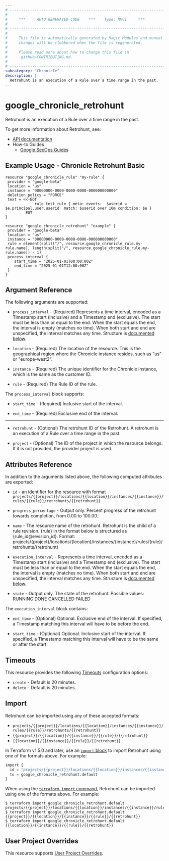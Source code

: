 ```yaml
---
# ----------------------------------------------------------------------------
#
#     ***     AUTO GENERATED CODE    ***    Type: MMv1     ***
#
# ----------------------------------------------------------------------------
#
#     This file is automatically generated by Magic Modules and manual
#     changes will be clobbered when the file is regenerated.
#
#     Please read more about how to change this file in
#     .github/CONTRIBUTING.md.
#
# ----------------------------------------------------------------------------
subcategory: "Chronicle"
description: |-
  Retrohunt is an execution of a Rule over a time range in the past.
---
```


# google_chronicle_retrohunt

Retrohunt is an execution of a Rule over a time range in the past.


To get more information about Retrohunt, see:

* [API documentation](https://cloud.google.com/chronicle/docs/reference/rest/v1alpha/projects.locations.instances.rules.retrohunts)
* How-to Guides
    * [Google SecOps Guides](https://cloud.google.com/chronicle/docs/secops/secops-overview)

## Example Usage - Chronicle Retrohunt Basic


```hcl
resource "google_chronicle_rule" "my-rule" {
 provider = "google-beta"
 location = "us"
 instance = "00000000-0000-0000-0000-000000000000"
 deletion_policy = "FORCE"
 text = <<-EOT
             rule test_rule { meta: events:  $userid = $e.principal.user.userid  match: $userid over 10m condition: $e }
         EOT
}

resource "google_chronicle_retrohunt" "example" {
 provider = "google-beta"
 location = "us"
 instance = "00000000-0000-0000-0000-000000000000"
 rule = element(split("/", resource.google_chronicle_rule.my-rule.name), length(split("/", resource.google_chronicle_rule.my-rule.name)) - 1)
 process_interval {
    start_time = "2025-01-01T00:00:00Z"
    end_time = "2025-01-01T12:00:00Z"
 }
}
```

## Argument Reference

The following arguments are supported:


* `process_interval` -
  (Required)
  Represents a time interval, encoded as a Timestamp start (inclusive) and a
  Timestamp end (exclusive).
  The start must be less than or equal to the end.
  When the start equals the end, the interval is empty (matches no time).
  When both start and end are unspecified, the interval matches any time.
  Structure is [documented below](#nested_process_interval).

* `location` -
  (Required)
  The location of the resource. This is the geographical region where the Chronicle instance resides, such as "us" or "europe-west2".

* `instance` -
  (Required)
  The unique identifier for the Chronicle instance, which is the same as the customer ID.

* `rule` -
  (Required)
  The Rule ID of the rule.


<a name="nested_process_interval"></a>The `process_interval` block supports:

* `start_time` -
  (Required)
  Inclusive start of the interval.

* `end_time` -
  (Required)
  Exclusive end of the interval.

- - -


* `retrohunt` -
  (Optional)
  The retrohunt ID of the Retrohunt. A retrohunt is an execution of a Rule over a time range in the past.

* `project` - (Optional) The ID of the project in which the resource belongs.
    If it is not provided, the provider project is used.


## Attributes Reference

In addition to the arguments listed above, the following computed attributes are exported:

* `id` - an identifier for the resource with format `projects/{{project}}/locations/{{location}}/instances/{{instance}}/rules/{{rule}}/retrohunts/{{retrohunt}}`

* `progress_percentage` -
  Output only. Percent progress of the retrohunt towards completion, from 0.00 to 100.00.

* `name` -
  The resource name of the retrohunt.
  Retrohunt is the child of a rule revision. {rule} in the format below is
  structured as {rule_id@revision_id}.
  Format:
  projects/{project}/locations/{location}/instances/{instance}/rules/{rule}/retrohunts/{retrohunt}

* `execution_interval` -
  Represents a time interval, encoded as a Timestamp start (inclusive) and a
  Timestamp end (exclusive).
  The start must be less than or equal to the end.
  When the start equals the end, the interval is empty (matches no time).
  When both start and end are unspecified, the interval matches any time.
  Structure is [documented below](#nested_execution_interval).

* `state` -
  Output only. The state of the retrohunt.
  Possible values:
  RUNNING
  DONE
  CANCELLED
  FAILED


<a name="nested_execution_interval"></a>The `execution_interval` block contains:

* `end_time` -
  (Optional)
  Optional. Exclusive end of the interval.
  If specified, a Timestamp matching this interval will have to be before the
  end.

* `start_time` -
  (Optional)
  Optional. Inclusive start of the interval.
  If specified, a Timestamp matching this interval will have to be the same
  or after the start.

## Timeouts

This resource provides the following
[Timeouts](https://developer.hashicorp.com/terraform/plugin/sdkv2/resources/retries-and-customizable-timeouts) configuration options:

- `create` - Default is 20 minutes.
- `delete` - Default is 20 minutes.

## Import


Retrohunt can be imported using any of these accepted formats:

* `projects/{{project}}/locations/{{location}}/instances/{{instance}}/rules/{{rule}}/retrohunts/{{retrohunt}}`
* `{{project}}/{{location}}/{{instance}}/{{rule}}/{{retrohunt}}`
* `{{location}}/{{instance}}/{{rule}}/{{retrohunt}}`


In Terraform v1.5.0 and later, use an [`import` block](https://developer.hashicorp.com/terraform/language/import) to import Retrohunt using one of the formats above. For example:

```tf
import {
  id = "projects/{{project}}/locations/{{location}}/instances/{{instance}}/rules/{{rule}}/retrohunts/{{retrohunt}}"
  to = google_chronicle_retrohunt.default
}
```

When using the [`terraform import` command](https://developer.hashicorp.com/terraform/cli/commands/import), Retrohunt can be imported using one of the formats above. For example:

```
$ terraform import google_chronicle_retrohunt.default projects/{{project}}/locations/{{location}}/instances/{{instance}}/rules/{{rule}}/retrohunts/{{retrohunt}}
$ terraform import google_chronicle_retrohunt.default {{project}}/{{location}}/{{instance}}/{{rule}}/{{retrohunt}}
$ terraform import google_chronicle_retrohunt.default {{location}}/{{instance}}/{{rule}}/{{retrohunt}}
```

## User Project Overrides

This resource supports [User Project Overrides](https://registry.terraform.io/providers/hashicorp/google/latest/docs/guides/provider_reference#user_project_override).
